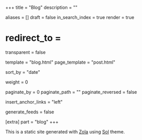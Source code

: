 +++
title = "Blog"
description = ""

aliases = []
draft = false
in_search_index = true
render = true
# redirect_to =
transparent = false

template = "blog.html"
page_template = "post.html"

sort_by = "date"

weight = 0

paginate_by = 0
paginate_path = ""
paginate_reversed = false

insert_anchor_links = "left"

generate_feeds = false

[extra]
part = "blog"
+++

This is a static site generated with [Zola](https://www.getzola.org) using [Sol](https://github.com/henrisota/sol) theme.

